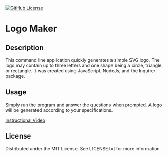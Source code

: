   [![GitHub License](https://img.shields.io/github/license/wickerprison/logomaker)](https://github.com/wickerprison/logomaker/blob/main/LICENSE.txt)
 
  # Logo Maker
      
  ## Description
  This command line application quickly generates a simple SVG logo. The logo may contain up to three letters and one shape being a circle, triangle, or rectangle. It was created using JavaScript, NodeJs, and the Inquirer package.
  
  ## Usage
  Simply run the program and answer the questions when prompted. A logo will be generated according to your specifications.
  
  [Instructional Video]()
 
  ## License
  Distributed under the MIT License. See LICENSE.txt for more information.
